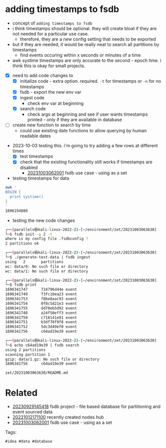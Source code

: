 # adding timestamps to fsdb

- concept of `adding timestamps to fsdb`
- i think timestamps should be optional. they will create bloat if they are not needed for a particular use case.
  - therefore, they are a new config setting that needs to be exported
- but if they are needed, it would be really neat to search all partitions by timestamps
  - find events occuring within x seconds or minutes of a time
- awk systime timestamps are only accurate to the second - epoch time. i think this is okay for small projects.
- [x] need to add code changes to
  - [x] initialize code - extra option. required. `-t` for timestamps or `-n` for no timestamps
  - [x] fsdb - export the new env var
  - [x] ingest code
    - check env var at beginning
  - [x] search code
    - check args at beginning and see if user wants timestamps printed - only if they are available in database
- [ ] create new function to search by time
  - could use existing date functions to allow querying by human readable dates
- 2023-10-03 testing this. i'm going to try adding a few rows at different times
  - [x] test timestamps
  - [x] check that the existing functionality still works if timestamps are disabled
    - [20231003062001](/zet/20231003062001/README.md) fsdb use case - using as a set

- testing timestamps for data
```bash
awk '
BEGIN {
  print systime()
}
'
1696194880
```

- testing the new code changes
```bash
┌──(parallels㉿kali-linux-2022-2)-[~/environment/zet/20231003063630]
└─$ fsdb init -p 2 -t
where is my config file .fsdbconfig ?
2 partitions ok

┌──(parallels㉿kali-linux-2022-2)-[~/environment/zet/20231003063630]
└─$ ./generate-test-data | fsdb ingest
using   2       partitions
wc: data/0: No such file or directory
wc: data/1: No such file or directory

┌──(parallels㉿kali-linux-2022-2)-[~/environment/zet/20231003063630]
└─$ fsdb print
1696341747      724796d44e event
1696341749      f3fc10ea23 event
1696341753      f8be8aac93 event
1696341754      0f8c5d21e3 event
1696341755      dd70eb5d92 event
1696341748      a24f50eff3 event
1696341750      c718141e91 event
1696341751      b3df78f9f8 event
1696341752      5dc3d49ef0 event
1696341756      c64ad19e39 event

┌──(parallels㉿kali-linux-2022-2)-[~/environment/zet/20231003063630]
└─$ echo c64ad19e39 | fsdb search
using 2 partitions
scanning partition 1
gzip: data/1.gz: No such file or directory
1696341756      c64ad19e39 event
```

` zet/20231003063630/README.md `

# Related

- [20230929145418](/zet/20230929145418/README.md) fsdb project - file based database for partitioning and event sourced data
- [20221012171100](/zet/20221012171100/README.md) recently created nodes hub
- [20231003062001](/zet/20231003062001/README.md) fsdb use case - using as a set

Tags:

    #idea #data #database
